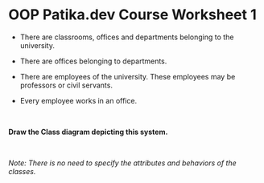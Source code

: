 # OOP Patika.dev Course Worksheet 1
* There are classrooms, offices and departments belonging to the university.

* There are offices belonging to departments.

* There are employees of the university. These employees may be professors or civil servants.

* Every employee works in an office.
<br>

<b>Draw the Class diagram depicting this system.</b>

<br>

<i>Note: There is no need to specify the attributes and behaviors of the classes.</i>
